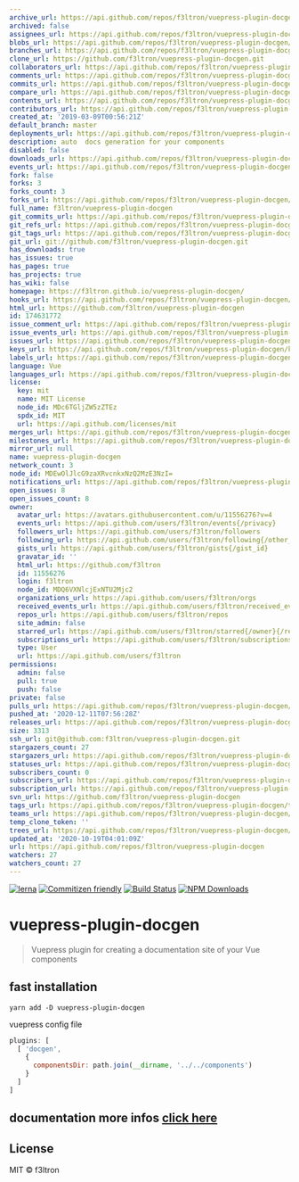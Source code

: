 ```yaml
---
archive_url: https://api.github.com/repos/f3ltron/vuepress-plugin-docgen/{archive_format}{/ref}
archived: false
assignees_url: https://api.github.com/repos/f3ltron/vuepress-plugin-docgen/assignees{/user}
blobs_url: https://api.github.com/repos/f3ltron/vuepress-plugin-docgen/git/blobs{/sha}
branches_url: https://api.github.com/repos/f3ltron/vuepress-plugin-docgen/branches{/branch}
clone_url: https://github.com/f3ltron/vuepress-plugin-docgen.git
collaborators_url: https://api.github.com/repos/f3ltron/vuepress-plugin-docgen/collaborators{/collaborator}
comments_url: https://api.github.com/repos/f3ltron/vuepress-plugin-docgen/comments{/number}
commits_url: https://api.github.com/repos/f3ltron/vuepress-plugin-docgen/commits{/sha}
compare_url: https://api.github.com/repos/f3ltron/vuepress-plugin-docgen/compare/{base}...{head}
contents_url: https://api.github.com/repos/f3ltron/vuepress-plugin-docgen/contents/{+path}
contributors_url: https://api.github.com/repos/f3ltron/vuepress-plugin-docgen/contributors
created_at: '2019-03-09T00:56:21Z'
default_branch: master
deployments_url: https://api.github.com/repos/f3ltron/vuepress-plugin-docgen/deployments
description: auto  docs generation for your components
disabled: false
downloads_url: https://api.github.com/repos/f3ltron/vuepress-plugin-docgen/downloads
events_url: https://api.github.com/repos/f3ltron/vuepress-plugin-docgen/events
fork: false
forks: 3
forks_count: 3
forks_url: https://api.github.com/repos/f3ltron/vuepress-plugin-docgen/forks
full_name: f3ltron/vuepress-plugin-docgen
git_commits_url: https://api.github.com/repos/f3ltron/vuepress-plugin-docgen/git/commits{/sha}
git_refs_url: https://api.github.com/repos/f3ltron/vuepress-plugin-docgen/git/refs{/sha}
git_tags_url: https://api.github.com/repos/f3ltron/vuepress-plugin-docgen/git/tags{/sha}
git_url: git://github.com/f3ltron/vuepress-plugin-docgen.git
has_downloads: true
has_issues: true
has_pages: true
has_projects: true
has_wiki: false
homepage: https://f3ltron.github.io/vuepress-plugin-docgen/
hooks_url: https://api.github.com/repos/f3ltron/vuepress-plugin-docgen/hooks
html_url: https://github.com/f3ltron/vuepress-plugin-docgen
id: 174631772
issue_comment_url: https://api.github.com/repos/f3ltron/vuepress-plugin-docgen/issues/comments{/number}
issue_events_url: https://api.github.com/repos/f3ltron/vuepress-plugin-docgen/issues/events{/number}
issues_url: https://api.github.com/repos/f3ltron/vuepress-plugin-docgen/issues{/number}
keys_url: https://api.github.com/repos/f3ltron/vuepress-plugin-docgen/keys{/key_id}
labels_url: https://api.github.com/repos/f3ltron/vuepress-plugin-docgen/labels{/name}
language: Vue
languages_url: https://api.github.com/repos/f3ltron/vuepress-plugin-docgen/languages
license:
  key: mit
  name: MIT License
  node_id: MDc6TGljZW5zZTEz
  spdx_id: MIT
  url: https://api.github.com/licenses/mit
merges_url: https://api.github.com/repos/f3ltron/vuepress-plugin-docgen/merges
milestones_url: https://api.github.com/repos/f3ltron/vuepress-plugin-docgen/milestones{/number}
mirror_url: null
name: vuepress-plugin-docgen
network_count: 3
node_id: MDEwOlJlcG9zaXRvcnkxNzQ2MzE3NzI=
notifications_url: https://api.github.com/repos/f3ltron/vuepress-plugin-docgen/notifications{?since,all,participating}
open_issues: 8
open_issues_count: 8
owner:
  avatar_url: https://avatars.githubusercontent.com/u/11556276?v=4
  events_url: https://api.github.com/users/f3ltron/events{/privacy}
  followers_url: https://api.github.com/users/f3ltron/followers
  following_url: https://api.github.com/users/f3ltron/following{/other_user}
  gists_url: https://api.github.com/users/f3ltron/gists{/gist_id}
  gravatar_id: ''
  html_url: https://github.com/f3ltron
  id: 11556276
  login: f3ltron
  node_id: MDQ6VXNlcjExNTU2Mjc2
  organizations_url: https://api.github.com/users/f3ltron/orgs
  received_events_url: https://api.github.com/users/f3ltron/received_events
  repos_url: https://api.github.com/users/f3ltron/repos
  site_admin: false
  starred_url: https://api.github.com/users/f3ltron/starred{/owner}{/repo}
  subscriptions_url: https://api.github.com/users/f3ltron/subscriptions
  type: User
  url: https://api.github.com/users/f3ltron
permissions:
  admin: false
  pull: true
  push: false
private: false
pulls_url: https://api.github.com/repos/f3ltron/vuepress-plugin-docgen/pulls{/number}
pushed_at: '2020-12-11T07:56:28Z'
releases_url: https://api.github.com/repos/f3ltron/vuepress-plugin-docgen/releases{/id}
size: 3313
ssh_url: git@github.com:f3ltron/vuepress-plugin-docgen.git
stargazers_count: 27
stargazers_url: https://api.github.com/repos/f3ltron/vuepress-plugin-docgen/stargazers
statuses_url: https://api.github.com/repos/f3ltron/vuepress-plugin-docgen/statuses/{sha}
subscribers_count: 0
subscribers_url: https://api.github.com/repos/f3ltron/vuepress-plugin-docgen/subscribers
subscription_url: https://api.github.com/repos/f3ltron/vuepress-plugin-docgen/subscription
svn_url: https://github.com/f3ltron/vuepress-plugin-docgen
tags_url: https://api.github.com/repos/f3ltron/vuepress-plugin-docgen/tags
teams_url: https://api.github.com/repos/f3ltron/vuepress-plugin-docgen/teams
temp_clone_token: ''
trees_url: https://api.github.com/repos/f3ltron/vuepress-plugin-docgen/git/trees{/sha}
updated_at: '2020-10-19T04:01:09Z'
url: https://api.github.com/repos/f3ltron/vuepress-plugin-docgen
watchers: 27
watchers_count: 27
---
```


[![lerna](https://img.shields.io/badge/maintained%20with-lerna-cc00ff.svg)](https://lerna.js.org/)
[![Commitizen friendly](https://img.shields.io/badge/commitizen-friendly-brightgreen.svg)](http://commitizen.github.io/cz-cli/)
[![Build Status](https://travis-ci.com/f3ltron/vuepress-plugin-docgen.svg?branch=master)](https://travis-ci.com/f3ltron/vuepress-plugin-docgen)
[![NPM Downloads](https://img.shields.io/npm/dm/vuepress-plugin-docgen.svg)](https://www.npmjs.com/package/vuepress-plugin-docgen)

# vuepress-plugin-docgen

> Vuepress plugin for creating a documentation site of your Vue components

## fast installation

  `yarn add -D vuepress-plugin-docgen`


vuepress config file

```jsx
plugins: [
  [ 'docgen',
    {
      componentsDir: path.join(__dirname, '../../components')
    }
  ]
]
```

## documentation more infos [click here](https://f3ltron.github.io/vuepress-plugin-docgen/)

## License

MIT &copy; f3ltron
